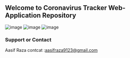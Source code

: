 ## Welcome to Coronavirus Tracker Web-Application Repository
![image](https://user-images.githubusercontent.com/50637795/119052729-a829ef00-b9e2-11eb-93ef-dc1e36e57c4f.png)
![image](https://user-images.githubusercontent.com/50637795/119053071-30a88f80-b9e3-11eb-8733-a708149387df.png)
![image](https://user-images.githubusercontent.com/50637795/119052912-ecb58a80-b9e2-11eb-99cb-e618c8d2ce91.png)





























### Support or Contact
Aasif Raza
contcat :aasifraza9123@gmail.com
